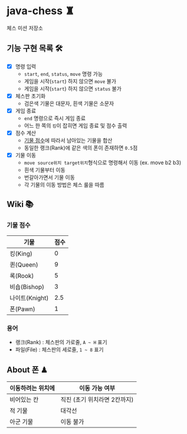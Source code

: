 # java-chess ♜

체스 미션 저장소

## 기능 구현 목록 🛠

- [x] 명령 입력
    - `start`, `end`, `status`, `move` 명령 가능
    - 게임을 시작(`start`) 하지 않으면 `move` 불가
    - 게임을 시작(`start`) 하지 않으면 `status` 불가
- [x] 체스판 초기화
    - 검은색 기물은 대문자, 흰색 기물은 소문자
- [x] 게임 종료
    - `end` 명령으로 즉시 게임 종료
    - 어느 한 쪽의 `킹`이 잡히면 게임 종료 및 점수 출력
- [x] 점수 계산
    - [기물 점수](#기물-점수)에 따라서 남아있는 기물을 합산
    - 동일한 랭크(Rank)에 같은 색의 폰이 존재하면 `0.5`점
- [x] 기물 이동
    - `move source위치 target위치`형식으로 명령해서 이동 (ex. move b2 b3)
    - 흰색 기물부터 이동
    - 번갈아가면서 기물 이동
    - 각 기물의 이동 방법은 체스 룰을 따름

## Wiki 📚

### 기물 점수

|     기물     |     점수     |
| ----------- | ----------- |
| 킹(King)     |  0         |
| 퀸(Queen)    |  9         |
| 록(Rook)     |  5         |
| 비숍(Bishop) |  3         |
| 나이트(Knight)|  2.5       |
| 폰(Pawn)     |  1         |

### 용어

- 랭크(Rank) : 체스판의 가로줄, `A ~ H` 표기
- 파일(File) : 체스판의 세로줄, `1 ~ 8` 표기

## About 폰 ♟

| 이동하려는 위치에 | 이동 가능 여부 |
|--------------|-------------|
|비어있는 칸      | 직진 (초기 위치라면 2칸까지)|
|적 기물         | 대각선       |
|아군 기물       | 이동 불가     |